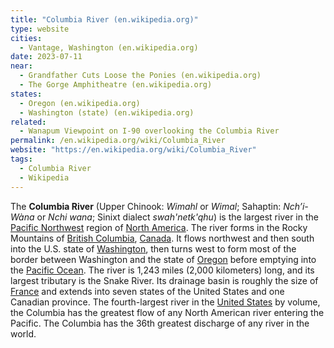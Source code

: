 ```yaml
---
title: "Columbia River (en.wikipedia.org)"
type: website
cities:
  - Vantage, Washington (en.wikipedia.org)
date: 2023-07-11
near:
  - Grandfather Cuts Loose the Ponies (en.wikipedia.org)
  - The Gorge Amphitheatre (en.wikipedia.org)
states:
  - Oregon (en.wikipedia.org)
  - Washington (state) (en.wikipedia.org)
related:
  - Wanapum Viewpoint on I-90 overlooking the Columbia River
permalink: /en.wikipedia.org/wiki/Columbia_River
website: "https://en.wikipedia.org/wiki/Columbia_River"
tags:
  - Columbia River
  - Wikipedia
---
```

The **Columbia River** (Upper Chinook: *Wimahl* or *Wimal*; Sahaptin: *Nch’i-Wàna* or *Nchi wana*; Sinixt dialect *swah'netk'qhu*) is the largest river in the [Pacific Northwest](/en.wikipedia.org/wiki/Pacific_Northwest) region of [North America](/en.wikipedia.org/wiki/North_America). The river forms in the Rocky Mountains of [British Columbia](/en.wikipedia.org/wiki/British_Columbia), [Canada](/en.wikipedia.org/wiki/Canada). It flows northwest and then south into the U.S. state of [Washington](/en.wikipedia.org/wiki/Washington_(state)), then turns west to form most of the border between Washington and the state of [Oregon](/en.wikipedia.org/wiki/Oregon) before emptying into the [Pacific Ocean](/en.wikipedia.org/wiki/Pacific_Ocean). The river is 1,243 miles (2,000 kilometers) long, and its largest tributary is the Snake River. Its drainage basin is roughly the size of [France](/en.wikipedia.org/wiki/France) and extends into seven states of the United States and one Canadian province. The fourth-largest river in the [United States](/en.wikipedia.org/wiki/United_States) by volume, the Columbia has the greatest flow of any North American river entering the Pacific. The Columbia has the 36th greatest discharge of any river in the world.